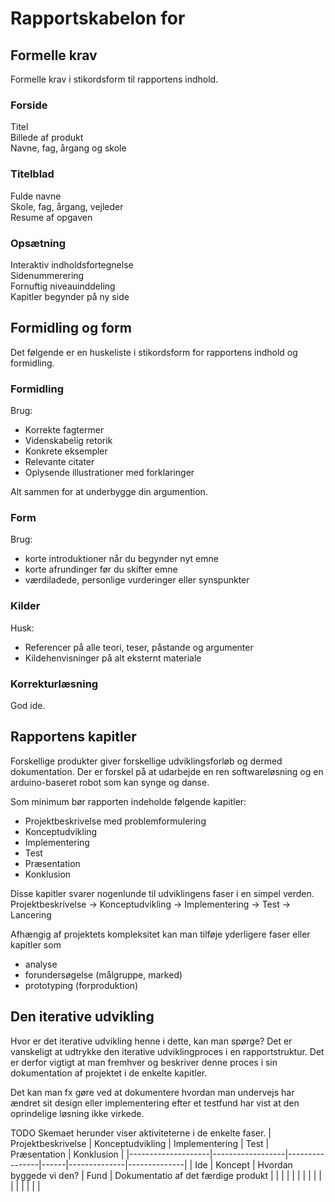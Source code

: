 # Rapportskabelon for 

## Formelle krav
Formelle krav i stikordsform til rapportens indhold.
### Forside          
Titel   
Billede af produkt  
Navne, fag, årgang og skole   
 
### Titelblad  
Fulde navne   
Skole, fag, årgang, vejleder  
Resume af opgaven   

### Opsætning 
Interaktiv indholdsfortegnelse    
Sidenummerering  
Fornuftig niveauinddeling  
Kapitler begynder på ny side  
 
## Formidling og form
Det følgende er en huskeliste i stikordsform for rapportens indhold og formidling.

### Formidling 
Brug: 
 - Korrekte fagtermer  
 - Videnskabelig retorik  
 - Konkrete eksempler
 - Relevante citater 
 - Oplysende illustrationer med forklaringer

Alt sammen for at underbygge din argumention. 

### Form
Brug:
 - korte introduktioner når du begynder nyt emne
 - korte afrundinger før du skifter emne
 - værdiladede, personlige vurderinger eller synspunkter

### Kilder
Husk: 
 - Referencer på alle teori, teser, påstande og argumenter 
 - Kildehenvisninger på alt eksternt materiale  

### Korrekturlæsning
God ide.


## Rapportens kapitler

Forskellige produkter giver forskellige udviklingsforløb og dermed dokumentation. Der er forskel på at udarbejde en ren softwareløsning og en arduino-baseret robot som kan synge og danse.

Som minimum bør rapporten indeholde følgende kapitler:
- Projektbeskrivelse med problemformulering
- Konceptudvikling
- Implementering 
- Test
- Præsentation
- Konklusion

Disse kapitler svarer nogenlunde til udviklingens faser i en simpel verden.  
Projektbeskrivelse &rarr; Konceptudvikling &rarr; Implementering &rarr; Test &rarr; Lancering   

Afhængig af projektets kompleksitet kan man tilføje yderligere faser eller kapitler som 
- analyse
- forundersøgelse (målgruppe, marked)
- prototyping (forproduktion)

## Den iterative udvikling 
Hvor er det iterative udvikling henne i dette, kan man spørge? Det er vanskeligt at udtrykke den iterative udviklingproces i en rapportstruktur. Det er derfor vigtigt at man fremhver og beskriver denne proces i sin dokumentation af projektet i de enkelte kapitler. 

Det kan man fx gøre ved at dokumentere hvordan man undervejs har ændret sit design eller implementering efter et testfund har vist at den oprindelige løsning ikke virkede.  



TODO Skemaet herunder viser aktiviteterne i de enkelte faser. 
| Projektbeskrivelse | Konceptudvikling | Implementering | Test | Præsentation | Konklusion   |
|--------------------|------------------|----------------|------|--------------|--------------|
| Ide                | Koncept          | Hvordan byggede vi den?              | Fund    | Dokumentatio af det færdige produkt             |              |
|                    |                  |                |      |              |              |
|                    |                  |                |      |              |              |
